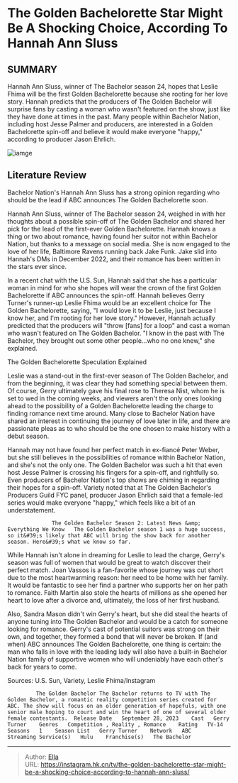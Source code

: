 # The Golden Bachelorette Star Might Be A Shocking Choice, According To Hannah Ann Sluss


## SUMMARY 



  Hannah Ann Sluss, winner of The Bachelor season 24, hopes that Leslie Fhima will be the first Golden Bachelorette because she rooting for her love story.   Hannah predicts that the producers of The Golden Bachelor will surprise fans by casting a woman who wasn&#39;t featured on the show, just like they have done at times in the past.   Many people within Bachelor Nation, including host Jesse Palmer and producers, are interested in a Golden Bachelorette spin-off and believe it would make everyone &#34;happy,&#34; according to producer Jason Ehrlich.  

![iamge](https://static1.srcdn.com/wordpress/wp-content/uploads/2023/12/the-golden-bachelor-runner-up-leslie-fhima-should-be-the-golden-bachelorette.jpg)

## Literature Review
Bachelor Nation&#39;s Hannah Ann Sluss has a strong opinion regarding who should be the lead if ABC announces The Golden Bachelorette soon.




Hannah Ann Sluss, winner of The Bachelor season 24, weighed in with her thoughts about a possible spin-off of The Golden Bachelor and shared her pick for the lead of the first-ever Golden Bachelorette. Hannah knows a thing or two about romance, having found her suitor not within Bachelor Nation, but thanks to a message on social media. She is now engaged to the love of her life, Baltimore Ravens running back Jake Funk. Jake slid into Hannah&#39;s DMs in December 2022, and their romance has been written in the stars ever since.




In a recent chat with the U.S. Sun, Hannah said that she has a particular woman in mind for who she hopes will wear the crown of the first Golden Bachelorette if ABC announces the spin-off. Hannah believes Gerry Turner&#39;s runner-up Leslie Fhima would be an excellent choice for The Golden Bachelorette, saying, &#34;I would love it to be Leslie, just because I know her, and I&#39;m rooting for her love story.&#34; However, Hannah actually predicted that the producers will &#34;throw [fans] for a loop&#34; and cast a woman who wasn&#39;t featured on The Golden Bachelor. &#34;I know in the past with The Bachelor, they brought out some other people...who no one knew,&#34; she explained.


 The Golden Bachelorette Speculation Explained 
          

Leslie was a stand-out in the first-ever season of The Golden Bachelor, and from the beginning, it was clear they had something special between them. Of course, Gerry ultimately gave his final rose to Theresa Nist, whom he is set to wed in the coming weeks, and viewers aren&#39;t the only ones looking ahead to the possibility of a Golden Bachelorette leading the charge to finding romance next time around. Many close to Bachelor Nation have shared an interest in continuing the journey of love later in life, and there are passionate pleas as to who should be the one chosen to make history with a debut season.





 

Hannah may not have found her perfect match in ex-fiancé Peter Weber, but she still believes in the possibilities of romance within Bachelor Nation, and she&#39;s not the only one. The Golden Bachelor was such a hit that even host Jesse Palmer is crossing his fingers for a spin-off, and rightfully so. Even producers of Bachelor Nation&#39;s top shows are chiming in regarding their hopes for a spin-off. Variety noted that at The Golden Bachelor&#39;s Producers Guild FYC panel, producer Jason Ehrlich said that a female-led series would make everyone &#34;happy,&#34; which feels like a bit of an understatement.

                  The Golden Bachelor Season 2: Latest News &amp; Everything We Know   The Golden Bachelor season 1 was a huge success, so it&#39;s likely that ABC will bring the show back for another season. Here&#39;s what we know so far.    




While Hannah isn&#39;t alone in dreaming for Leslie to lead the charge, Gerry&#39;s season was full of women that would be great to watch discover their perfect match. Joan Vassos is a fan-favorite whose journey was cut short due to the most heartwarming reason: her need to be home with her family. It would be fantastic to see her find a partner who supports her on her path to romance. Faith Martin also stole the hearts of millions as she opened her heart to love after a divorce and, ultimately, the loss of her first husband.

Also, Sandra Mason didn&#39;t win Gerry&#39;s heart, but she did steal the hearts of anyone tuning into The Golden Bachelor and would be a catch for someone looking for romance. Gerry&#39;s cast of potential suitors was strong on their own, and together, they formed a bond that will never be broken. If (and when) ABC announces The Golden Bachelorette, one thing is certain: the man who falls in love with the leading lady will also have a built-in Bachelor Nation family of supportive women who will undeniably have each other&#39;s back for years to come.




Sources: U.S. Sun, Variety, Leslie Fhima/Instagram

             The Golden Bachelor The Bachelor returns to TV with The Golden Bachelor, a romantic reality competition series created for ABC. The show will focus on an older generation of hopefuls, with one senior male hoping to court and win the heart of one of several older female contestants.  Release Date   September 28, 2023    Cast   Gerry Turner    Genres   Competition , Reality , Romance    Rating   TV-14    Seasons   1    Season List   Gerry Turner    Network   ABC    Streaming Service(s)   Hulu    Franchise(s)   The Bachelor       


---

> Author: [Ella](https://instagram.hk.cn/)  
> URL: https://instagram.hk.cn/tv/the-golden-bachelorette-star-might-be-a-shocking-choice-according-to-hannah-ann-sluss/  

